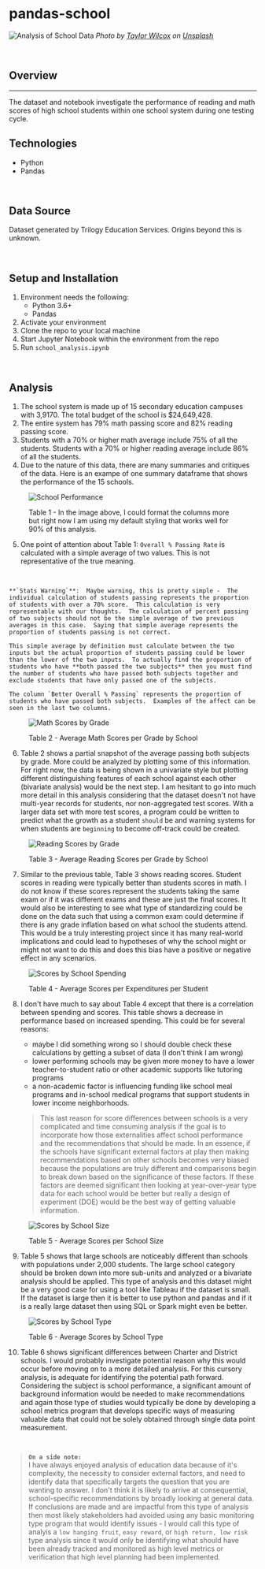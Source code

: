 # pandas-school

![Analysis of School Data](./images/school-pandas.png)
<cite>Photo by [Taylor Wilcox](https://unsplash.com/@taypaigey?utm_source=unsplash&utm_medium=referral&utm_content=creditCopyText) on [Unsplash](https://unsplash.com/s/photos/school?utm_source=unsplash&utm_medium=referral&utm_content=creditCopyText)</cite>

<br>

## Overview  
<hr> 
The dataset and notebook investigate the performance of reading and math scores of high school students within one school system during one testing cycle.  

<br>

## Technologies    
*  Python
*  Pandas

<br>


## Data Source  
Dataset generated by Trilogy Education Services. Origins beyond this is unknown. 

<br>

## Setup and Installation  
1. Environment needs the following:  
    *  Python 3.6+  
    *  Pandas  
1. Activate your environment
1. Clone the repo to your local machine
1. Start Jupyter Notebook within the environment from the repo
1. Run `school_analysis.ipynb` 

<br>

## Analysis  

1.  The school system is made up of 15 secondary education campuses with 3,9170.  The total budget of the school is $24,649,428.
1.  The entire system has 79% math passing score and 82% reading passing score.  
1.  Students with a 70% or higher math average include 75% of all the students.   Students with a 70% or higher reading average include 86% of all the students.  
1.  Due to the nature of this data, there are many summaries and critiques of the data.  Here is an exampe of one summary dataframe that shows the performance of the 15 schools.  

<figure>

![School Performance](./images/summary-top-performing-schools.png)  
<figcaption>Table 1 - In the image above, I could format the columns more but right now I am using my default styling that works well for 90% of this analysis. 
</figcaption>
</figure>

5. One point of attention about Table 1:   `Overall % Passing Rate` is calculated with a simple average of two values.  This is not representative of the true meaning. 
<br> 

    **`Stats Warning`**:  Maybe warning, this is pretty simple -  The individual calculation of students passing represents the proportion of students with over a 70% score.  This calculation is very representable with our thoughts.  The calculation of percent passing of two subjects should not be the simple average of two previous averages in this case.  Saying that simple average represents the proportion of students passing is not correct.    

    This simple average by definition must calculate between the two inputs but the actual proportion of students passing could be lower than the lower of the two inputs.  To actually find the proportion of students who have **both passed the two subjects** then you must find the number of students who have passed both subjects together and exclude students that have only passed one of the subjects.  
    
    The column `Better Overall % Passing` represents the proportion of students who have passed both subjects.  Examples of the affect can be seen in the last two columns.  
<figure>

![Math Scores by Grade](./images/math-scores-by-grade.png)  
<figcaption>Table 2 -  Average Math Scores per Grade by School
</figcaption>
</figure>

6.  Table 2 shows a partial snapshot of the average passing both subjects by grade.  More could be analyzed by plotting some of this information.  For right now, the data is being shown in a univariate style but plotting different distinguishing features of each school against each other (bivariate analysis) would be the next step.  I am hesitant to go into much more detail in this analysis considering that the dataset doesn't not have multi-year records for students, nor non-aggregated test scores.  With a larger data set with more test scores, a program could be written to predict what the growth as a student `should` be and warning systems for when students are `beginning` to become off-track could be created.  

<figure>

![Reading Scores by Grade](./images/reading-scores-by-grade.png)  
<figcaption>Table 3 -  Average Reading Scores per Grade by School
</figcaption>
</figure>

7.  Similar to the previous table, Table 3 shows reading scores.  Student scores in reading were typically better than students scores in math.  I do not know if these scores represent the students taking the same exam or if it was different exams and these are just the final scores.  It would also be interesting to see what type of standardizing could be done on the data such that using a common exam could determine if there is any grade inflation based on what school the students attend.  This would be a truly interesting project since it has many real-world implications and could lead to hypotheses of why the school might or might not want to do this and does this bias have a positive or negative effect in any scenarios.  
<figure>

![Scores by School Spending](./images/scores-by-spending-per-student.png)  
<figcaption>Table 4 -  Average Scores per Expenditures per Student
</figcaption>
</figure>

8.  I don't have much to say about Table 4 except that there is a correlation between spending and scores.  This table shows a decrease in performance based on increased spending.  This could be for several reasons:  
      *  maybe I did something wrong so I should double check these calculations by getting a subset of data (I don't think I am wrong)  
      *  lower performing schools may be given more money to have a lower teacher-to-student ratio or other academic supports like tutoring programs
      *  a non-academic factor is influencing funding like school meal programs and in-school medical programs that support students in lower income neighborhoods.  

    >This last reason for score differences between schools is a very complicated and time consuming analysis if the goal is to incorporate how those externalities affect school performance and the recommendations that should be made.  In an essence, if the schools have significant external factors at play then making recommendations based on other schools becomes very biased because the populations are truly different and comparisons begin to break down based on the significance of these factors.  If these factors are deemed significant then looking at year-over-year type data for each school would be better but really a design of experiment (DOE) would be the best way of getting valuable information.   
<figure>

![Scores by School Size](./images/scores-by-school-size.png)  
<figcaption>Table 5 -  Average Scores per School Size
</figcaption>
</figure>

9.  Table 5 shows that large schools are noticeably different than schools with populations under 2,000 students.  The large school category should be broken down into more sub-units and analyzed or a bivariate analysis should be applied.  This type of analysis and this dataset might be a very good case for using a tool like Tableau if the dataset is small.  If the dataset is large then it is better to use python and pandas and if it is a really large dataset then using SQL or Spark might even be better.  
<figure>

![Scores by School Type](./images/scores-by-school-type.png)  
<figcaption>Table 6 -  Average Scores by School Type
</figcaption>
</figure>

10.  Table 6 shows significant differences between Charter and District schools.  I would probably investigate potential reason why this would occur before moving on to a more detailed analysis.  For this cursory analysis, is adequate for identifying the potential path forward.  Considering the subject is school performance, a significant amount of background information would be needed to make recommendations and again those type of studies would typically be done by developing a school metrics program that develops specific ways of measuring valuable data that could not be solely obtained through single data point measurement.  

<br>

> **`On a side note:`**  
I have always enjoyed analysis of education data because of it's complexity, the necessity to consider external factors, and need to identify data that specifically targets the question that you are wanting to answer.  I don't think it is likely to arrive at consequential, school-specific recommendations by broadly looking at general data.  If conclusions are made and are impactful from this type of analysis then most likely stakeholders had avoided using any basic monitoring type program that would identify issues - I would call this type of analyis a `low hanging fruit`, `easy reward`, or `high return, low risk` type analysis since it would only be identifying what should have been already tracked and monitored as high level metrics or verification that high level planning had been implemented.    
